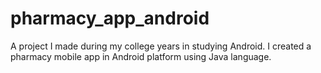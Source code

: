 # pharmacy_app_android
A project I made during my college years in studying Android. I created a pharmacy mobile app in Android platform using Java language.
